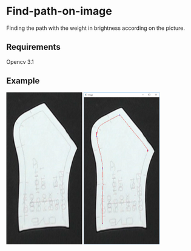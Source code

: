 # Find-path-on-image

Finding the path with the weight in brightness according on the picture.

Requirements
--------------
Opencv 3.1

Example
--------------

<img src=https://raw.githubusercontent.com/mosvlad/Find-path-on-image/master/A_star/Test_002.bmp height = 400 width=200/>
<img src=https://raw.githubusercontent.com/mosvlad/Find-path-on-image/master/A_star/result.bmp height = 400 width=200/>

